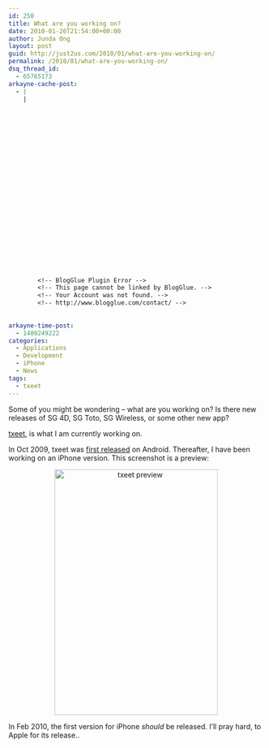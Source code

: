 ```yaml
---
id: 250
title: What are you working on?
date: 2010-01-26T21:54:00+00:00
author: Junda Ong
layout: post
guid: http://just2us.com/2010/01/what-are-you-working-on/
permalink: /2010/01/what-are-you-working-on/
dsq_thread_id:
  - 65765173
arkayne-cache-post:
  - |
    |
        
        
        
        
        
        
        
        
        
        
        
        
        
        
        
        
        
        
        
        
        
        
        
        <!-- BlogGlue Plugin Error -->
        <!-- This page cannot be linked by BlogGlue. -->
        <!-- Your Account was not found. -->
        <!-- http://www.blogglue.com/contact/ -->
        
        
arkayne-time-post:
  - 1400249222
categories:
  - Applications
  - Development
  - iPhone
  - News
tags:
  - txeet
---
```

Some of you might be wondering – what are you working on? Is there new releases of SG 4D, SG Toto, SG Wireless, or some other new app?

<a href="http://txeet.com/" onclick="__gaTracker('send', 'event', 'outbound-article', 'http://txeet.com/', 'txeet');">txeet</a>, is what I am currently working on. 

In Oct 2009, txeet was <a href="http://txeet.com/2009/10/first-version-released/" onclick="__gaTracker('send', 'event', 'outbound-article', 'http://txeet.com/2009/10/first-version-released/', 'first released');">first released</a> on Android. Thereafter, I have been working on an iPhone version. This screenshot is a preview:

<p align="center">
  <a href="http://just2us.com/wp-content/uploads/2010/01/txeetpreview.png" onclick="__gaTracker('send', 'event', 'outbound-article', 'http://just2us.com/wp-content/uploads/2010/01/txeetpreview.png', '');"><img title="txeet preview" style="border-top-width: 0px; display: inline; border-left-width: 0px; border-bottom-width: 0px; border-right-width: 0px" height="484" alt="txeet preview" src="http://just2us.com/wp-content/uploads/2010/01/txeetpreview_thumb.png" width="322" border="0" /></a>
</p>

In Feb 2010, the first version for iPhone _should_ be released. I’ll pray hard, to Apple for its release..

<div style="font-size:0px;height:0px;line-height:0px;margin:0;padding:0;clear:both">
</div>